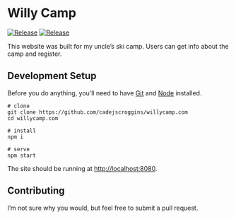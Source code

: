 # Willy Camp
[![Release](https://img.shields.io/badge/website-willycamp.com-lightgrey.svg)](https://willycamp.com)
[![Release](https://img.shields.io/github/release/cadejscroggins/willycamp.com.svg)](https://github.com/cadejscroggins/willycamp.com/releases)

This website was built for my uncle&rsquo;s ski camp. Users can get info about the camp and register.

## Development Setup

Before you do anything, you&rsquo;ll need to have [Git](https://git-scm.com/) and [Node](https://nodejs.org/en/) installed.

```shell
# clone
git clone https://github.com/cadejscroggins/willycamp.com
cd willycamp.com

# install
npm i

# serve
npm start
```

The site should be running at [http://localhost:8080](http://localhost:8080).

## Contributing

I&rsquo;m not sure why you would, but feel free to submit a pull request.
